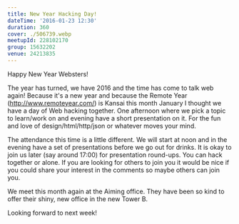 ```yaml
---
title: New Year Hacking Day!
dateTime: '2016-01-23 12:30'
duration: 360
cover: ./506739.webp
meetupId: 228102170
group: 15632202
venue: 24213835
---
```


Happy New Year Websters!

The year has turned, we have 2016 and the time has come to talk web again! Because it's a new year and because the Remote Year (http://www.remoteyear.com/) is Kansai this month January I thought we have a day of Web hacking together. One afternoon where we pick a topic to learn/work on and evening have a short presentation on it. For the fun and love of design/html/http/json or whatever moves your mind.

The attendance this time is a little different. We will start at noon and in the evening have a set of presentations before we go out for drinks. It is okay to join us later (say around 17:00) for presentation round-ups. You can hack together or alone. If you are looking for others to join you it would be nice if you could share your interest in the comments so maybe others can join you.

We meet this month again at the Aiming office. They have been so kind to offer their shiny, new office in the new Tower B.

Looking forward to next week!
